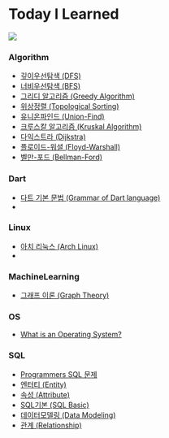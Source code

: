 # Today I Learned
<img src= "https://img.shields.io/github/last-commit/2017100898/TIL?color=lavender&label=last%20commit">

### Algorithm
* [깊이우선탐색 (DFS)](https://github.com/2017100898/TIL/blob/main/Algorithm/study/DFS.md)
* [너비우선탐색 (BFS)](https://github.com/2017100898/TIL/blob/main/Algorithm/study/BFS.md)
* [그리디 알고리즘 (Greedy Algorithm)](https://github.com/2017100898/TIL/blob/main/Algorithm/study/greedy_algorithm.md)
* [위상정렬 (Topological Sorting)](https://github.com/2017100898/TIL/blob/main/Algorithm/study/topological_sorting.md)
* [유니온파인드 (Union-Find)](https://github.com/2017100898/TIL/blob/main/Algorithm/study/union_find.md)
* [크루스칼 알고리즘 (Kruskal Algorithm)](https://github.com/2017100898/TIL/blob/main/Algorithm/study/kruskal_algorithm.md)
* [다익스트라 (Dijkstra)](https://github.com/2017100898/TIL/blob/main/Algorithm/study/dijkstra_algorithm.md)
* [플로이드-워셜 (Floyd-Warshall)](https://github.com/2017100898/TIL/blob/main/Algorithm/study/floyd_warshall_algorithm.md)
* [벨만-포드 (Bellman-Ford)](https://github.com/2017100898/TIL/blob/main/Algorithm/study/bellman_ford_algorithm.md)

### Dart
* [다트 기본 문법 (Grammar of Dart language)](https://github.com/2017100898/TIL/blob/main/Dart/study/grammar_of_dart_language.md)
* 
### Linux
* [아치 리눅스 (Arch Linux)](https://github.com/2017100898/TIL/blob/main/Linux/arch_linux.md)
* 
### MachineLearning
* [그래프 이론 (Graph Theory)](https://github.com/2017100898/TIL/blob/main/MachineLearning/graph_theory.md)

### OS
* [What is an Operating System?](https://github.com/2017100898/TIL/blob/main/OS/1%20What%20is%20an%20Operating%20System%3F.md)

### SQL
* [Programmers SQL 문제](https://github.com/2017100898/TIL/tree/main/SQL/Programmers)
* [엔터티 (Entity)](https://github.com/2017100898/TIL/blob/main/SQL/entity.md)
* [속성 (Attribute)](https://github.com/2017100898/TIL/blob/main/SQL/attribute.md)
* [SQL기본 (SQL Basic)](https://github.com/2017100898/TIL/blob/main/SQL/sqlbasic.md)
* [데이터모델링 (Data Modeling)](https://github.com/2017100898/TIL/blob/main/SQL/datamodeling.md)
* [관계 (Relationship)](https://github.com/2017100898/TIL/blob/main/SQL/relationship.md)
